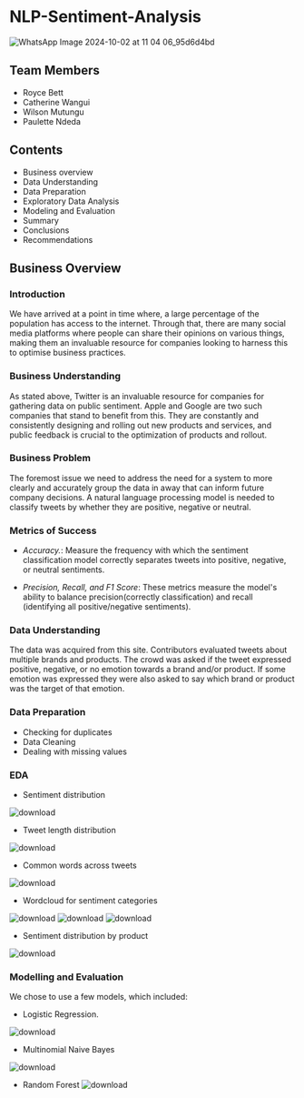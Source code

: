 # NLP-Sentiment-Analysis

![WhatsApp Image 2024-10-02 at 11 04 06_95d6d4bd](https://github.com/user-attachments/assets/875309f3-9a88-4a86-a3c8-e989647a65a9)

## Team Members
- Royce Bett
- Catherine Wangui
- Wilson Mutungu
- Paulette Ndeda

## Contents
- Business overview
- Data Understanding
- Data Preparation
- Exploratory Data Analysis
- Modeling and Evaluation
- Summary
- Conclusions
- Recommendations

## Business Overview
### Introduction
We have arrived at a point in time where, a large percentage of the population has access to the internet. Through that, there are many social media platforms where people can share their opinions on various things, making them an invaluable resource for companies looking to harness this to optimise business practices.

### Business Understanding
As stated above, Twitter is an invaluable resource for companies for gathering data on public sentiment. Apple and Google are two such companies that stand to benefit from this. They are constantly and consistently designing and rolling out new products and services, and public feedback is crucial to the optimization of products and rollout.

### Business Problem
The foremost issue we need to address the need for a system to more clearly and accurately group the data in away that can inform future company decisions. A natural language processing model is needed to classify tweets by whether they are positive, negative or neutral.

### Metrics of Success
- *Accuracy.*:  Measure the frequency with which the sentiment classification model correctly separates tweets into positive, negative, or neutral sentiments.

- *Precision, Recall, and F1 Score*: These metrics measure the model's ability to balance precision(correctly classification) and recall (identifying all positive/negative sentiments).

### Data Understanding
The data was acquired from this site. Contributors evaluated tweets about multiple brands and products. The crowd was asked if the tweet expressed positive, negative, or no emotion towards a brand and/or product. If some emotion was expressed they were also asked to say which brand or product was the target of that emotion.

### Data Preparation
 - Checking for duplicates
 - Data Cleaning
 - Dealing with missing values

### EDA
 - Sentiment distribution

![download](https://github.com/user-attachments/assets/cc8f74a2-8266-4661-a515-ced39e221172)

 - Tweet length distribution

![download](https://github.com/user-attachments/assets/234ec6e0-b0da-40ff-a604-37a0fb73fa78)

 - Common words across tweets

![download](https://github.com/user-attachments/assets/2ba9b72c-464c-4ab1-815e-6da77b9ab434)

 - Wordcloud for sentiment categories

![download](https://github.com/user-attachments/assets/5de7b14a-5032-46e6-a1d2-e617c0faaaac)
![download](https://github.com/user-attachments/assets/2e8b1f30-ff35-4a60-a8e4-039762d8efae)
![download](https://github.com/user-attachments/assets/0d452974-c602-4aa0-af7e-4da79202e1f3)

 - Sentiment distribution by product

![download](https://github.com/user-attachments/assets/54683b34-4a60-4f78-a1cd-d1c9a96bb65f)


### Modelling and Evaluation
We chose to use a few models, which included:
 - Logistic Regression.

![download](https://github.com/user-attachments/assets/d5de0e9d-a674-4035-bd15-ed18811710e9)

 - Multinomial Naive Bayes

![download](https://github.com/user-attachments/assets/ea039dd9-9e0a-4c3f-9816-181fabd317f8)

 - Random Forest
![download](https://github.com/user-attachments/assets/157af909-9bef-46aa-a309-f8c52e0aa4c4)

